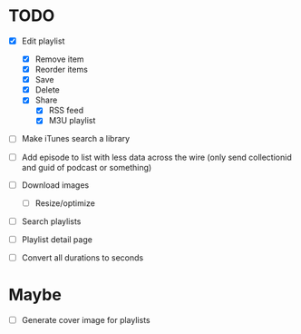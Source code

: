 # TODO

- [x] Edit playlist
  - [x] Remove item
  - [x] Reorder items
  - [x] Save
  - [x] Delete
  - [x] Share
    - [x] RSS feed
    - [x] M3U playlist
- [ ] Make iTunes search a library
- [ ] Add episode to list with less data across the wire (only send collectionid and guid of podcast or something)
- [ ] Download images
  - [ ] Resize/optimize
- [ ] Search playlists
- [ ] Playlist detail page
- [ ] Convert all durations to seconds


# Maybe

- [ ] Generate cover image for playlists
